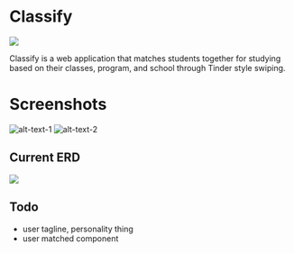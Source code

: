 # Classify

<img src="https://github.com/MathyouMB/Classify/raw/develop/public/appLogo130.png">

Classify is a web application that matches students together for studying based on their classes, program, and school through Tinder style swiping.

# Screenshots

![alt-text-1](https://github.com/MathyouMB/Classify/blob/develop/public/swipe.gif "title-1") ![alt-text-2](https://github.com/MathyouMB/Classify/blob/develop/public/login.png "title-2")


## Current ERD
<img src="https://cdn.discordapp.com/attachments/490220076163792896/653669452323356683/unknown.png"></img>

## Todo
- user tagline, personality thing
- user matched component